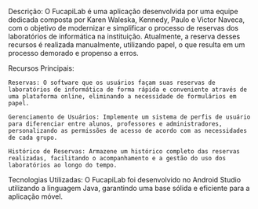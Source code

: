 Descrição:
O FucapiLab é uma aplicação desenvolvida por uma equipe dedicada composta por Karen Waleska, Kennedy, Paulo e Victor Naveca, com o objetivo de modernizar e simplificar o processo de reservas dos laboratórios de informática na instituição. Atualmente, a reserva desses recursos é realizada manualmente, utilizando papel, o que resulta em um processo demorado e propenso a erros.

Recursos Principais:

    Reservas: O software que os usuários façam suas reservas de laboratórios de informática de forma rápida e conveniente através de uma plataforma online, eliminando a necessidade de formulários em papel.
    
    Gerenciamento de Usuários: Implemente um sistema de perfis de usuário para diferenciar entre alunos, professores e administradores, personalizando as permissões de acesso de acordo com as necessidades de cada grupo.

    Histórico de Reservas: Armazene um histórico completo das reservas realizadas, facilitando o acompanhamento e a gestão do uso dos laboratórios ao longo do tempo.

Tecnologias Utilizadas:
O FucapiLab foi desenvolvido no Android Studio utilizando a linguagem Java, garantindo uma base sólida e eficiente para a aplicação móvel.
